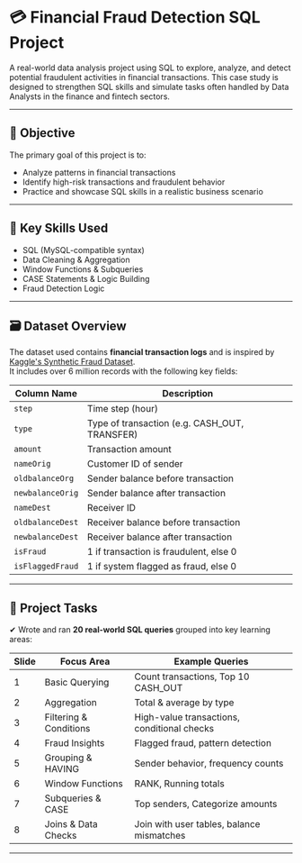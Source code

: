 # 💳 Financial Fraud Detection SQL Project

A real-world data analysis project using SQL to explore, analyze, and detect potential fraudulent activities in financial transactions. This case study is designed to strengthen SQL skills and simulate tasks often handled by Data Analysts in the finance and fintech sectors.

---

## 📌 Objective

The primary goal of this project is to:
- Analyze patterns in financial transactions
- Identify high-risk transactions and fraudulent behavior
- Practice and showcase SQL skills in a realistic business scenario

---

## 🧠 Key Skills Used

- SQL (MySQL-compatible syntax)
- Data Cleaning & Aggregation
- Window Functions & Subqueries
- CASE Statements & Logic Building
- Fraud Detection Logic

---

## 🗃️ Dataset Overview

The dataset used contains **financial transaction logs** and is inspired by [Kaggle's Synthetic Fraud Dataset](https://www.kaggle.com/datasets/).  
It includes over 6 million records with the following key fields:

| Column Name        | Description                                  |
|--------------------|----------------------------------------------|
| `step`             | Time step (hour)                             |
| `type`             | Type of transaction (e.g. CASH_OUT, TRANSFER)|
| `amount`           | Transaction amount                           |
| `nameOrig`         | Customer ID of sender                        |
| `oldbalanceOrg`    | Sender balance before transaction            |
| `newbalanceOrig`   | Sender balance after transaction             |
| `nameDest`         | Receiver ID                                  |
| `oldbalanceDest`   | Receiver balance before transaction          |
| `newbalanceDest`   | Receiver balance after transaction           |
| `isFraud`          | 1 if transaction is fraudulent, else 0       |
| `isFlaggedFraud`   | 1 if system flagged as fraud, else 0         |

---

## 🧪 Project Tasks

✔ Wrote and ran **20 real-world SQL queries** grouped into key learning areas:

| Slide | Focus Area               | Example Queries                                 |
|-------|--------------------------|--------------------------------------------------|
| 1     | Basic Querying           | Count transactions, Top 10 CASH_OUT             |
| 2     | Aggregation              | Total & average by type                         |
| 3     | Filtering & Conditions   | High-value transactions, conditional checks     |
| 4     | Fraud Insights           | Flagged fraud, pattern detection                |
| 5     | Grouping & HAVING        | Sender behavior, frequency counts               |
| 6     | Window Functions         | RANK, Running totals                            |
| 7     | Subqueries & CASE        | Top senders, Categorize amounts                 |
| 8     | Joins & Data Checks      | Join with user tables, balance mismatches       |

---



